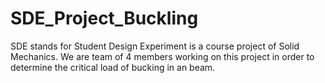 # SDE_Project_Buckling

SDE stands for Student Design Experiment is a course project of Solid Mechanics. We are team of 4 members working on this project in order to determine the critical load of bucking in an beam. 
